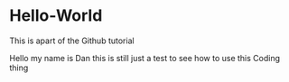 # Hello-World
This is apart of the Github tutorial 

Hello my name is Dan this is still just a test to see how to use this Coding thing
